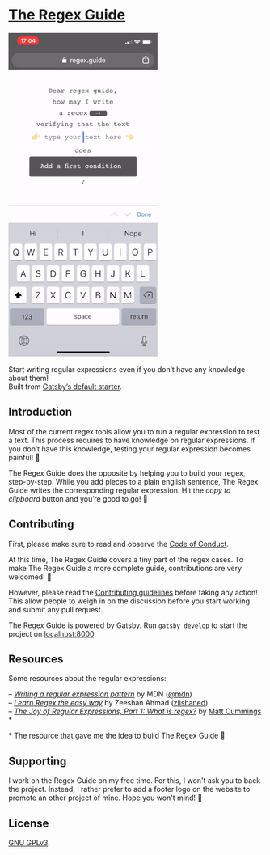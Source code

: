 # [The Regex Guide](http://bit.ly/2M8LI0w)

![alt text](/readme-image.gif)

Start writing regular expressions even if you don’t have any knowledge about them!\
Built from [Gatsby’s default starter](https://github.com/gatsbyjs/gatsby-starter-default).

## Introduction

Most of the current regex tools allow you to run a regular expression to test a text. This process requires to have knowledge on regular expressions. If you don’t have this knowledge, testing your regular expression becomes painful! 🥺

The Regex Guide does the opposite by helping you to build your regex, step-by-step. While you add pieces to a plain english sentence, The Regex Guide writes the corresponding regular expression. Hit the _copy to clipboard_ button and you’re good to go! 🚀

## Contributing

First, please make sure to read and observe the [Code of Conduct](/CODE_OF_CONDUCT.md).

At this time, The Regex Guide covers a tiny part of the regex cases. To make The Regex Guide a more complete guide, contributions are very welcomed! 🤗

However, please read the [Contributing guidelines](/CONTRIBUTING.md) before taking any action! This allow people to weigh in on the discussion before you start working and submit any pull request.

The Regex Guide is powered by Gatsby. Run `gatsby develop` to start the project on [localhost:8000](http://localhost:8000).

## Resources

Some resources about the regular expressions:

– _[Writing a regular expression pattern](https://developer.mozilla.org/en-US/docs/Web/JavaScript/Guide/Regular_Expressions#Writing_a_regular_expression_pattern)_ by MDN ([@mdn](https://github.com/mdn/))\
– _[Learn Regex the easy way](https://github.com/ziishaned/learn-regex)_ by Zeeshan Ahmad ([ziishaned](https://github.com/ziishaned))\
– _[The Joy of Regular Expressions, Part 1: What is regex?](https://medium.com/better-programming/the-joy-of-regular-expressions-part-1-what-is-regex-539dc581e282)_ by [Matt Cummings](https://medium.com/@mc999) \*

\* The resource that gave me the idea to build The Regex Guide 🤩

## Supporting

I work on the Regex Guide on my free time. For this, I won't ask you to back the project. Instead, I rather prefer to add a footer logo on the website to promote an other project of mine. Hope you won't mind! 🙏

## License

[GNU GPLv3](/LICENSE).
